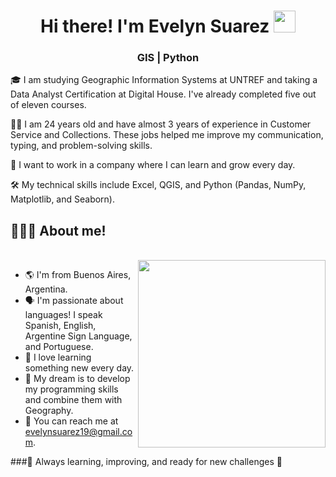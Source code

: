 <h1 align="center"><b> Hi there! I'm Evelyn Suarez </b><img src="https://media.giphy.com/media/hvRJCLFzcasrR4ia7z/giphy.gif" width="35"></h1>

<h3 align="center"> GIS | Python  </h3>

🎓 I am studying Geographic Information Systems at UNTREF and taking a Data Analyst Certification at Digital House. I've already completed five out of eleven courses.

👩‍💻 I am 24 years old and have almost 3 years of experience in Customer Service and Collections. These jobs helped me improve my communication, typing, and problem-solving skills.

🚀 I want to work in a company where I can learn and grow every day.

🛠️ My technical skills include Excel, QGIS, and Python (Pandas, NumPy, Matplotlib, and Seaborn).

## 👨🏻‍💻 About me!
<br>
<img src="https://website-crimea.ru/wp-content/uploads/github/message.gif" width="300px" align="right">

- 🌎 I'm from Buenos Aires, Argentina.
- 🗣️ I'm passionate about languages! I speak Spanish, English, Argentine Sign Language, and Portuguese.
- 🧠 I love learning something new every day.
- 💭 My dream is to develop my programming skills and combine them with Geography.
- 📧 You can reach me at evelynsuarez19@gmail.com.


###🌟 Always learning, improving, and ready for new challenges 🌟




